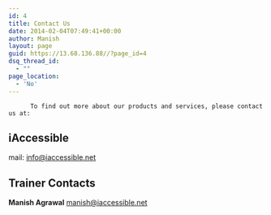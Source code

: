 ```yaml
---
id: 4
title: Contact Us
date: 2014-02-04T07:49:41+00:00
author: Manish
layout: page
guid: https://13.68.136.88//?page_id=4
dsq_thread_id:
  - ""
page_location:
  - 'No'
---
```


          To find out more about our products and services, please contact us at:
 
## iAccessible
mail: <a href="mailto:info@iaccessible.net">info@iaccessible.net</a>

## Trainer Contacts
  <strong>Manish Agrawal</strong>
<a href="mailto:manish@iaccessible.net">manish@iaccessible.net</a>